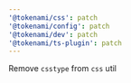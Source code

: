 ```yaml
---
'@tokenami/css': patch
'@tokenami/config': patch
'@tokenami/dev': patch
'@tokenami/ts-plugin': patch
---
```


Remove `csstype` from `css` util
